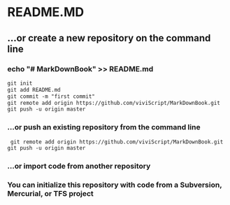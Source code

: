# README.MD

## …or create a new repository on the command line

### echo "# MarkDownBook" >> README.md

```md
git init
git add README.md
git commit -m "first commit"
git remote add origin https://github.com/viviScript/MarkDownBook.git
git push -u origin master
```

### …or push an existing repository from the command line

```md
 git remote add origin https://github.com/viviScript/MarkDownBook.git
git push -u origin master
```

### …or import code from another repository

### You can initialize this repository with code from a Subversion, Mercurial, or TFS project